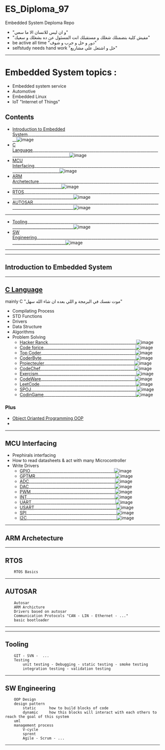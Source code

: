 # ES_Diploma_97
Embedded System Deploma Repo
* "و ان ليس للانسان الا ما سعي"
* "مفيش كلية بتضمنلك شغلك و مستقبلك انت المسئول عن ده بشغلك و سعيك"
* be active all time "دور و حل و جرب و شوف"
* selfstudy needs hand work "حل و اشتغل علي مشاريع"
---
# Embedded System topics :
- Embedded system service
- Automotive
- Embedded Linux
- IoT "Internet of Things"

## Contents

- [Introduction to Embedded System](#introduction-to-embedded-system)_____________________________________________________________________![image](https://progress-bar.dev/0/?title=Loading&color=ff0000&width=200)
- [C Language](#c-language)_____________________________________________________________________________________________![image](https://progress-bar.dev/0/?title=Loading&color=ff0000&width=200)
- [MCU Interfacing](#mcu-interfacing)________________________________________________________________________________________![image](https://progress-bar.dev/0/?title=Loading&color=ff0000&width=200)
- [ARM Archetecture](#arm-archetecture)______________________________________________________________________________________![image](https://progress-bar.dev/0/?title=Loading&color=ff0000&width=200)
- [RTOS](#rtos)____________________________________________________________________________________________________![image](https://progress-bar.dev/0/?title=Loading&color=ff0000&width=200)
- [AUTOSAR](#autosar)_______________________________________________________________________________________________![image](https://progress-bar.dev/0/?title=Loading&color=ff0000&width=200)

---

- [Tooling](#tooling)__________________________________________________________________________________________________![image](https://progress-bar.dev/0/?title=Loading&color=ff0000&width=200)
- [SW Engineering](#sw-engineering)_________________________________________________________________________________________![image](https://progress-bar.dev/0/?title=Loading&color=ff0000&width=200)
---

---
## Introduction to Embedded System

---
## [C Language](https://github.com/mohmed-ahmed-01097/C_Examples)
mainly C "موت نفسك في البرمجة و اللي بعده ان شاء الله سهل"
* Compilating Process
* STD Functions
* Drivers
* Data Structure
* Algorithms 
* Problem Solving 
	- [Hacker Ranck](https://www.hackerrank.com/dashboard)_____________________________________________![image](https://progress-bar.dev/0/?scale=100&title=Prob&suffix=&width=100&color=ff00ff)
	- [Code forice]()_______________________________________________![image](https://progress-bar.dev/0/?scale=100&title=Prob&suffix=&width=100&color=ff00ff)
	- [Top Coder](https://www.topcoder.com/challenges)________________________________________________![image](https://progress-bar.dev/0/?scale=100&title=Prob&suffix=&width=100&color=ff00ff)
	- [CoderByte](https://www.coderbyte.com/)________________________________________________![image](https://progress-bar.dev/0/?scale=100&title=Prob&suffix=&width=100&color=ff00ff)
	- [Projecteuler](https://projecteuler.net/)______________________________________________![image](https://progress-bar.dev/0/?scale=100&title=Prob&suffix=&width=100&color=ff00ff)
	- [CodeChef](https://www.codechef.com/)________________________________________________![image](https://progress-bar.dev/0/?scale=100&title=Prob&suffix=&width=100&color=ff00ff)
	- [Exercism](https://exercism.org/)__________________________________________________![image](https://progress-bar.dev/0/?scale=100&title=Prob&suffix=&width=100&color=ff00ff)
	- [CodeWare](https://www.codewars.com/)________________________________________________![image](https://progress-bar.dev/0/?scale=100&title=Prob&suffix=&width=100&color=ff00ff)
	- [LeetCode](https://leetcode.com/)_________________________________________________![image](https://progress-bar.dev/0/?scale=100&title=Prob&suffix=&width=100&color=ff00ff)
	- [SPOJ](https://www.spoj.com/)______________________________________________________![image](https://progress-bar.dev/0/?scale=100&title=Prob&suffix=&width=100&color=ff00ff)
	- [CodinGame](https://www.codingame.com/start)_______________________________________________![image](https://progress-bar.dev/0/?scale=100&title=Prob&suffix=&width=100&color=ff00ff)
	
### Plus
- [Object Orianted Programming OOP]()
- 
---
## MCU Interfacing
- Prephirals interfacing
- How to read datasheets & act with many Microcontroller
- Write Drivers
	- [GPIO](https://github.com/mohmed-ahmed-01097/test_repo/tree/main/test)___________________________________________![image](https://progress-bar.dev/0/)
	- [GPTMR](test)_________________________________________![image](https://progress-bar.dev/0/)
	- [ADC](test)____________________________________________![image](https://progress-bar.dev/0/)
	- [DAC](test)____________________________________________![image](https://progress-bar.dev/0/)
	- [PWM](test)___________________________________________![image](https://progress-bar.dev/0/)
	- [INT](test)_____________________________________________![image](https://progress-bar.dev/0/)
	- [UART](test)___________________________________________![image](https://progress-bar.dev/0/)
	- [USART](test)__________________________________________![image](https://progress-bar.dev/0/)
	- [SPI](test)______________________________________________![image](https://progress-bar.dev/0/)
	- [I2C](test)______________________________________________![image](https://progress-bar.dev/0/)
---

## ARM Archetecture

---
## RTOS
		RTOS Basics
---
## AUTOSAR

		Autosar
		ARM Archicture
		Drivers based on autosar
		Communication Protocols "CAN - LIN - Ethernet - ..."
		basic bootloader

---


---
## Tooling 
		GIT - SVN -  ...
		Testing
			unit testing - Debugging - static testing - smoke testing
			integration testing - validation testing
---
## SW Engineering
		OOP Design
		design pattern
			static		how to build blocks of code
			dynamic		how this blocks will interact with each others to reach the goal of this system
		uml 
		management process 
			V-cycle
			sprent
			Agile - Scrum - ...

---

